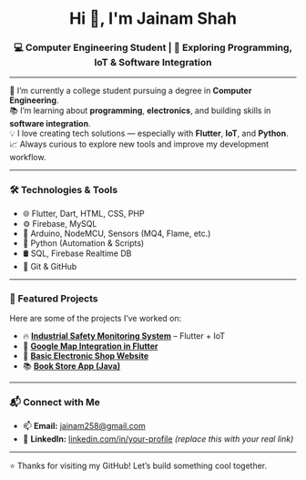 <h1 align="center">Hi 👋, I'm Jainam Shah</h1>
<h3 align="center">💻 Computer Engineering Student | 🚀 Exploring Programming, IoT & Software Integration</h3>

---

🔭 I’m currently a college student pursuing a degree in **Computer Engineering**.  
📚 I’m learning about **programming**, **electronics**, and building skills in **software integration**.  
💡 I love creating tech solutions — especially with **Flutter**, **IoT**, and **Python**.  
📈 Always curious to explore new tools and improve my development workflow.

---

### 🛠️ Technologies & Tools
- 🌐 Flutter, Dart, HTML, CSS, PHP
- ⚙️ Firebase, MySQL
- 🤖 Arduino, NodeMCU, Sensors (MQ4, Flame, etc.)
- 🐍 Python (Automation & Scripts)
- 🛢️ SQL, Firebase Realtime DB
- 🧰 Git & GitHub

---

### 📌 Featured Projects
Here are some of the projects I’ve worked on:
- 🔥 **[Industrial Safety Monitoring System](https://github.com/jainam258/Industrial_Safety_Monitoring_system)** – Flutter + IoT
- 📍 **[Google Map Integration in Flutter](https://github.com/jainam258/Google-map-project-in-flutter)**
- 🏪 **[Basic Electronic Shop Website](https://github.com/jainam258/basic-electronic-shop-project)**
- 📚 **[Book Store App (Java)](https://github.com/jainam258/Book-Store-app-in-android)**

---

### 📬 Connect with Me

- 📫 **Email:** jainam258@gmail.com  
- 💼 **LinkedIn:** [linkedin.com/in/your-profile](https://linkedin.com/in/your-profile) *(replace this with your real link)*

---

⭐ Thanks for visiting my GitHub! Let’s build something cool together.

